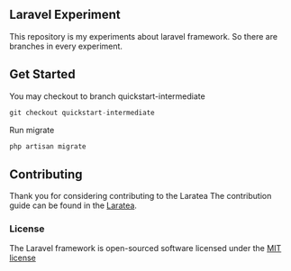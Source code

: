 ## Laravel Experiment

This repository is my experiments about laravel framework. So there are branches in every experiment.

## Get Started
You may checkout to branch quickstart-intermediate
```php
git checkout quickstart-intermediate
```
Run migrate
```php
php artisan migrate
```

## Contributing

Thank you for considering contributing to the Laratea The contribution guide can be found in the [Laratea](https://github.com/dilbadil/laratea).

### License

The Laravel framework is open-sourced software licensed under the [MIT license](http://opensource.org/licenses/MIT)
